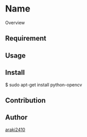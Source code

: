 Name
====

Overview

## Requirement

## Usage

## Install
$ sudo apt-get install python-opencv

## Contribution

## Author

[araki2410](https://github.com/araki2410)
